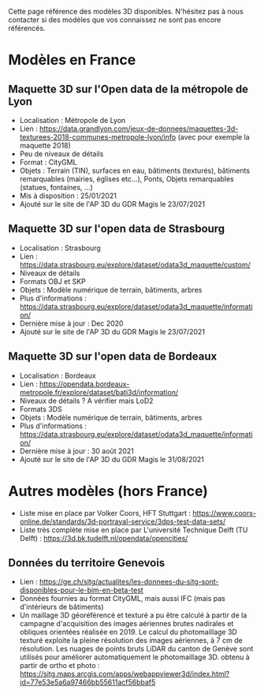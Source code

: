 Cette page référence des modèles 3D disponibles. N'hésitez pas à nous contacter si des modèles que vos connaissez ne sont pas encore référencés.

# Modèles en France

## Maquette 3D sur l'Open data de la métropole de Lyon
  * Localisation : Métropole de Lyon  
  * Lien : https://data.grandlyon.com/jeux-de-donnees/maquettes-3d-texturees-2018-communes-metropole-lyon/info (avec pour exemple la maquette 2018)
  * Peu de niveaux de détails
  * Format : CityGML
  * Objets : Terrain (TIN), surfaces en eau, bâtiments (texturés), bâtiments remarquables (mairies, églises etc…), Ponts, Objets remarquables (statues, fontaines, ...)
  * Mis à disposition : 25/01/2021
  * Ajouté sur le site de l'AP 3D du GDR Magis le 23/07/2021

## Maquette 3D sur l'open data de Strasbourg
  * Localisation : Strasbourg
  * Lien : https://data.strasbourg.eu/explore/dataset/odata3d_maquette/custom/
  * Niveaux de détails
  * Formats OBJ et SKP
  * Objets : Modèle numérique de terrain, bâtiments, arbres
  * Plus d'informations : https://data.strasbourg.eu/explore/dataset/odata3d_maquette/information/ 
  * Dernière mise à jour : Dec 2020
  * Ajouté sur le site de l'AP 3D du GDR Magis le 23/07/2021

## Maquette 3D sur l'open data de Bordeaux
  * Localisation : Bordeaux
  * Lien : https://opendata.bordeaux-metropole.fr/explore/dataset/bati3d/information/
  * Niveaux de détails ? A vérifier mais LoD2
  * Formats 3DS
  * Objets : Modèle numérique de terrain, bâtiments, arbres
  * Plus d'informations : https://data.strasbourg.eu/explore/dataset/odata3d_maquette/information/ 
  * Dernière mise à jour : 30 août 2021 
  * Ajouté sur le site de l'AP 3D du GDR Magis le 31/08/2021

# Autres modèles (hors France)
  * Liste mise en place par Volker Coors, HFT Stuttgart : https://www.coors-online.de/standards/3d-portrayal-service/3dps-test-data-sets/
  * Liste très complète mise en place par L'université Technique Delft (TU Delft) : https://3d.bk.tudelft.nl/opendata/opencities/
## Données du territoire Genevois
  * Lien : https://ge.ch/sitg/actualites/les-donnees-du-sitg-sont-disponibles-pour-le-bim-en-beta-test
  * Données fournies au format CityGML, mais aussi IFC (mais pas d'intérieurs de bâtiments)
  * Un maillage 3D géoréférencé et texturé a pu être calculé à partir de la campagne d'acquisition des images aériennes brutes nadirales et obliques orientées réalisée en 2019. Le calcul du photomaillage 3D texturé exploite la pleine résolution des images aériennes, à 7 cm de résolution. Les nuages de points bruts LiDAR du canton de Genève sont utilisés pour améliorer automatiquement le photomaillage 3D. obtenu à partir de ortho et photo : https://sitg.maps.arcgis.com/apps/webappviewer3d/index.html?id=77e53e5a6a97466bb55611acf56bbaf5
